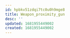 ```yaml
---
id: hpbkv51zdqi7tc0u0h9mge8
title: Weapon_proximity_gun
desc: ''
updated: 1681955449002
created: 1681955449002
---
```

